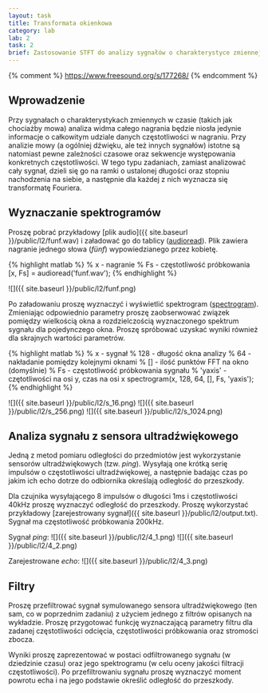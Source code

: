 ```yaml
---
layout: task
title: Transformata okienkowa
category: lab
lab: 2
task: 2
brief: Zastosowanie STFT do analizy sygnałów o charakterystyce zmiennej w czasie.
---
```


{% comment %} https://www.freesound.org/s/177268/ {% endcomment %}

## Wprowadzenie

Przy sygnałach o charakterystykach zmiennych w czasie (takich jak chociażby mowa) analiza widma całego nagrania będzie niosła jedynie informacje 
o całkowitym udziale danych częstotliwości w nagraniu. Przy analizie mowy (a ogólniej dźwięku, ale też innych sygnałów) istotne są natomiast
pewne zależności czasowe oraz sekwencje występowania konkretnych częstotliwości. W tego typu zadaniach, zamiast analizować cały sygnał, dzieli
się go na ramki o ustalonej długości oraz stopniu nachodzenia na siebie, a następnie dla każdej z nich wyznacza się transformatę Fouriera.

## Wyznaczanie spektrogramów

Proszę pobrać przykładowy [plik audio]({{ site.baseurl }}/public/l2/funf.wav) i załadować go do tablicy ([audioread](https://www.mathworks.com/help/matlab/ref/audioread.html)). 
Plik zawiera nagranie jednego słowa (*fünf*) wypowiedzianego przez kobietę. 

{% highlight matlab %}
% x - nagranie
% Fs - częstotliwość próbkowania 
[x, Fs] = audioread('funf.wav');
{% endhighlight %}

![]({{ site.baseurl }}/public/l2/funf.png)

Po załadowaniu proszę wyznaczyć i wyświetlić spektrogram ([spectrogram](https://www.mathworks.com/help/signal/ref/spectrogram.html)). Zmieniając odpowiednio parametry
proszę zaobserwować związek pomiędzy wielkością okna a rozdzielczością wyznaczonego spektrum sygnału dla pojedynczego okna. Proszę spróbować uzyskać wyniki również dla
skrajnych wartości parametrów.

{% highlight matlab %}
% x - sygnał 
% 128 - długość okna analizy
% 64 - nakładanie pomiędzy kolejnymi oknami
% [] - ilość punktów FFT na okno (domyślnie)
% Fs - częstotliwość próbkowania sygnału
% 'yaxis' - czętotliwości na osi y, czas na osi x
spectrogram(x, 128, 64, [], Fs, 'yaxis');
{% endhighlight %}

![]({{ site.baseurl }}/public/l2/s_16.png)
![]({{ site.baseurl }}/public/l2/s_256.png)
![]({{ site.baseurl }}/public/l2/s_1024.png)


## Analiza sygnału z sensora ultradźwiękowego

Jedną z metod pomiaru odległości do przedmiotów jest wykorzystanie sensorów ultradźwiękowych (tzw. *ping*). Wysyłają one krótką serię impulsów o częstotliwości
ultradźwiękowej, a następnie badając czas po jakim ich echo dotrze do odbiornika określają odległość do przeszkody. 

Dla czujnika wysyłającego 8 impulsów o długości 1ms i częstotliwości 40kHz proszę wyznaczyć odległość do przeszkody. Proszę wykorzystać przykładowy 
[zarejestrowany sygnał]({{ site.baseurl }}/public/l2/output.txt). Sygnał ma częstotliwość próbkowania 200kHz. 

Sygnał *ping*:
![]({{ site.baseurl }}/public/l2/4_1.png)
![]({{ site.baseurl }}/public/l2/4_2.png)

Zarejestrowane *echo*:
![]({{ site.baseurl }}/public/l2/4_3.png)

## Filtry

Proszę przefiltrować sygnał symulowanego sensora ultradźwiękowego (ten sam, co w poprzednim zadaniu)
z użyciem jednego z filtrów opisanych na wykładzie. Proszę przygotować funkcję wyznaczającą
parametry filtru dla zadanej częstotliwości odcięcia, częstotliwości próbkowania oraz stromości
zbocza. 

Wyniki proszę zaprezentować w postaci odfiltrowanego sygnału (w dziedzinie czasu) oraz jego
spektrogramu (w celu oceny jakości filtracji częstotliwości). Po przefiltrowaniu sygnału proszę
wyznaczyć moment powrotu echa i na jego podstawie określić odległość do przeszkody.

